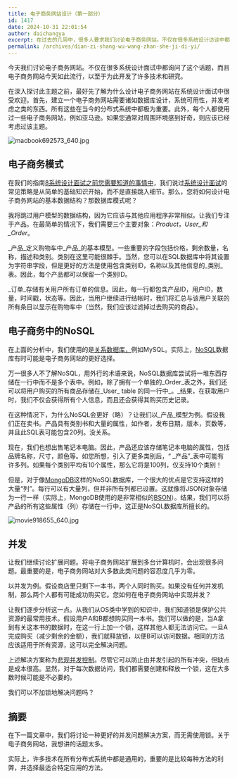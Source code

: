 ```yaml
---
title: 电子商务网站设计（第一部分）
id: 1417
date: 2024-10-31 22:01:54
author: daichangya
excerpt: 在过去的几周中，很多人要求我们讨论电子商务网站。不仅在很多系统设计访谈中都询问了这个话题，而且电子商务网站今天如此流行，以至于为此开发了许多技术和研究。在深入探讨此主题之前，最好先了解为什么设计电子商务网站在系统设计访谈中很受欢迎。首先，建立一个电子商务网站需要诸如数据库设计，系统可用性，并发考虑之
permalink: /archives/dian-zi-shang-wu-wang-zhan-she-ji-di-yi/
---
```


今天我们讨论电子商务网站。不仅在很多系统设计面试中都询问了这个话题，而且电子商务网站今天如此流行，以至于为此开发了许多技术和研究。

在深入探讨此主题之前，最好先了解为什么设计电子商务网站在系统设计面试中很受欢迎。首先，建立一个电子商务网站需要诸如数据库设计，系统可用性，并发考虑之类的东西。所有这些在当今的分布式系统中都极为重要。此外，每个人都使用过一些电子商务网站，例如亚马逊。如果您通常对周围环境感到好奇，则应该已经考虑过该主题。  

![macbook692573_640.jpg](https://images.jsdiff.com/macbook-692573_640_1591057703066.jpg)

电子商务模式
------

在我们的指南[8系统设计面试之前您需要知道的事情中](https://blog.jsdiff.com/8-things-you-need-to-know-before-system-design-interviews/)，我们说过[系统设计面试](https://blog.jsdiff.com/8-things-you-need-to-know-before-system-design-interviews/)的常见策略是从简单的基础知识开始，而不是直接跳入细节。那么，您将如何设计电子商务网站的基本数据结构？那数据库模式呢？

我将跳过用户模型的数据结构，因为它应该与其他应用程序非常相似。让我们专注于产品。在最简单的情况下，我们需要三个主要对象：_Product_，_User_和_Order_。

_产品_定义购物车中_产品_的基本模型。一些重要的字段包括价格，剩余数量，名称，描述和类别。类别在这里可能很棘手。当然，您可以在SQL数据库中将其设置为字符串字段，但是更好的方法是使用包含类别ID，名称以及其他信息的_类别_表。因此，每个产品都可以保留一个类别ID。

_订单_存储有关用户所有订单的信息。因此，每一行都包含产品ID，用户ID，数量，时间戳，状态等。因此，当用户继续进行结帐时，我们将汇总与该用户关联的所有条目以显示在购物车中（当然，我们应该过滤掉过去购买的商品）。

电子商务中的NoSQL
-----------

在上面的分析中，我们使用的是[关系数据库，](https://en.wikipedia.org/wiki/Relational_database)例如MySQL。实际上，[NoSQL](https://en.wikipedia.org/wiki/NoSQL)数据库有时可能是电子商务网站的更好选择。

万一很多人不了解NoSQL，用外行的术语来说，NoSQL数据库尝试将一堆东西存储在一行中而不是多个表中。例如，除了拥有一个单独的_Order_表之外，我们还可以将用户购买的所有商品存储在_User_ table 的同一行中_。_结果，在获取用户时，我们不仅会获得所有个人信息，而且还会获得其购买历史记录。

在这种情况下，为什么NoSQL会更好（略）？让我们以_产品_模型为例。假设我们正在卖书。产品具有类别书和大量的属性，如作者，发布日期，版本，页数等，并且此SQL表可能包含20列。没关系。

现在，我们也想出售笔记本电脑。因此，产品还应该存储笔记本电脑的属性，包括品牌名称，尺寸，颜色等。如您所想，引入了更多类别后，“ _产品”_表中可能有许多列。如果每个类别平均有10个属性，那么它将是100列，仅支持10个类别！

但是，对于像[MongoDB](https://en.wikipedia.org/wiki/MongoDB)这样的NoSQL数据库，一个很大的优点是它支持这样的大量“列”。每行可以有大量列，但并非所有列都已设置。这就像将JSON对象存储为一行一样（实际上，MongoDB使用的是非常相似的[BSON](https://en.wikipedia.org/wiki/BSON)）。结果，我们可以将产品的所有这些属性（列）存储在一行中，这正是NoSQL数据库所擅长的。

![movie918655_640.jpg](https://images.jsdiff.com/movie-918655_640_1591057738161.jpg)

并发
--

让我们继续讨论扩展问题。将电子商务网站扩展到多台计算机时，会出现很多问题。最重要的是，电子商务网站对大多数此类问题的容忍度几乎为零。

以并发为例。假设商店里只剩下一本书，两个人同时购买。如果没有任何并发​​机制，那么两个人都有可能成功购买它。您如何在电子商务网站中实现并发？

让我们逐步分析这一点。从我们从OS类中学到的知识中，我们知道锁是保护公共资源的最常用技术。假设用户A和B都想购买同一本书。我们可以做的是，当A拿到有关这本书的数据时，在这一行上加一个锁，这样其他人都无法访问它。一旦A完成购买（减少剩余的金额），我们就释放锁，以便B可以访问数据。相同的方法应该适用于所有资源，这可以完全解决问题。

上述解决方案称为[悲观并发控制](https://en.wikipedia.org/wiki/Concurrency_control#Concurrency_control_mechanisms)。尽管它可以防止由并发引起的所有冲突，但缺点是成本很高。显然，对于每次数据访问，我们都需要创建和释放一个锁，这在大多数时候可能是不必要的。

我们可以不加锁地解决问题吗？

摘要
--

在下一篇文章中，我们将讨论一种更好的并发问题解决方案，而无需使用锁。关于电子商务网站，我想讲的话题太多。

实际上，许多技术在所有分布式系统中都是通用的，重要的是比较每种方法的利弊，并选择最适合特定应用的方法。